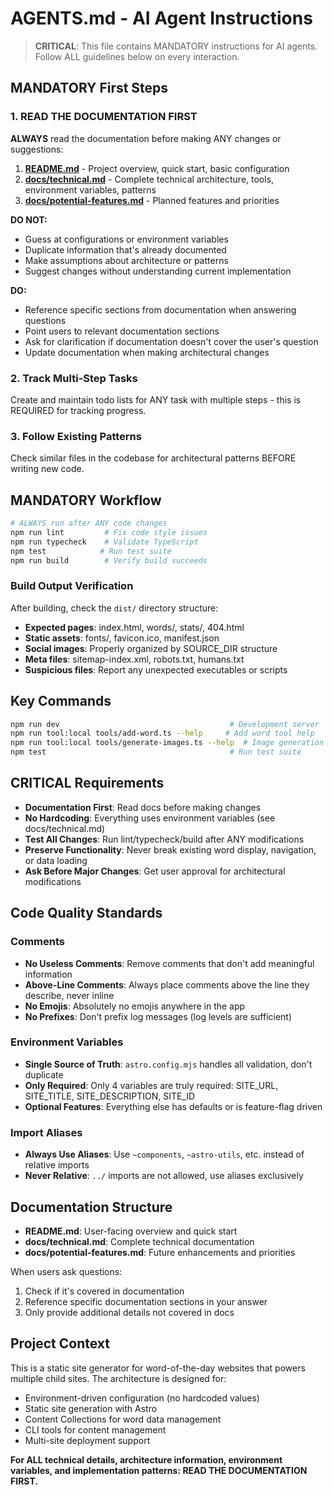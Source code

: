 # AGENTS.md - AI Agent Instructions

> **CRITICAL**: This file contains MANDATORY instructions for AI agents. Follow ALL guidelines below on every interaction.

## MANDATORY First Steps

### 1. READ THE DOCUMENTATION FIRST
**ALWAYS** read the documentation before making ANY changes or suggestions:

1. **[README.md](README.md)** - Project overview, quick start, basic configuration
2. **[docs/technical.md](docs/technical.md)** - Complete technical architecture, tools, environment variables, patterns
3. **[docs/potential-features.md](docs/potential-features.md)** - Planned features and priorities

**DO NOT:**
- Guess at configurations or environment variables
- Duplicate information that's already documented
- Make assumptions about architecture or patterns
- Suggest changes without understanding current implementation

**DO:**
- Reference specific sections from documentation when answering questions
- Point users to relevant documentation sections
- Ask for clarification if documentation doesn't cover the user's question
- Update documentation when making architectural changes

### 2. Track Multi-Step Tasks
Create and maintain todo lists for ANY task with multiple steps - this is REQUIRED for tracking progress.

### 3. Follow Existing Patterns
Check similar files in the codebase for architectural patterns BEFORE writing new code.

## MANDATORY Workflow

```bash
# ALWAYS run after ANY code changes
npm run lint         # Fix code style issues
npm run typecheck    # Validate TypeScript
npm test            # Run test suite
npm run build        # Verify build succeeds
```

### Build Output Verification
After building, check the `dist/` directory structure:
- **Expected pages**: index.html, words/, stats/, 404.html
- **Static assets**: fonts/, favicon.ico, manifest.json
- **Social images**: Properly organized by SOURCE_DIR structure
- **Meta files**: sitemap-index.xml, robots.txt, humans.txt
- **Suspicious files**: Report any unexpected executables or scripts

## Key Commands

```bash
npm run dev                                      # Development server
npm run tool:local tools/add-word.ts --help     # Add word tool help
npm run tool:local tools/generate-images.ts --help  # Image generation tool help
npm test                                         # Run test suite
```

## CRITICAL Requirements

- **Documentation First**: Read docs before making changes
- **No Hardcoding**: Everything uses environment variables (see docs/technical.md)
- **Test All Changes**: Run lint/typecheck/build after ANY modifications
- **Preserve Functionality**: Never break existing word display, navigation, or data loading
- **Ask Before Major Changes**: Get user approval for architectural modifications

## Code Quality Standards

### Comments
- **No Useless Comments**: Remove comments that don't add meaningful information
- **Above-Line Comments**: Always place comments above the line they describe, never inline
- **No Emojis**: Absolutely no emojis anywhere in the app
- **No Prefixes**: Don't prefix log messages (log levels are sufficient)

### Environment Variables
- **Single Source of Truth**: `astro.config.mjs` handles all validation, don't duplicate
- **Only Required**: Only 4 variables are truly required: SITE_URL, SITE_TITLE, SITE_DESCRIPTION, SITE_ID
- **Optional Features**: Everything else has defaults or is feature-flag driven

### Import Aliases
- **Always Use Aliases**: Use `~components`, `~astro-utils`, etc. instead of relative imports
- **Never Relative**: `../` imports are not allowed, use aliases exclusively

## Documentation Structure

- **README.md**: User-facing overview and quick start
- **docs/technical.md**: Complete technical documentation
- **docs/potential-features.md**: Future enhancements and priorities

When users ask questions:
1. Check if it's covered in documentation
2. Reference specific documentation sections in your answer
3. Only provide additional details not covered in docs

## Project Context

This is a static site generator for word-of-the-day websites that powers multiple child sites. The architecture is designed for:
- Environment-driven configuration (no hardcoded values)
- Static site generation with Astro
- Content Collections for word data management
- CLI tools for content management
- Multi-site deployment support

**For ALL technical details, architecture information, environment variables, and implementation patterns: READ THE DOCUMENTATION FIRST.**